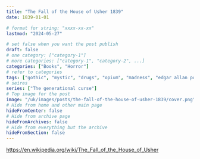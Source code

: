 ```yaml
---
title: "The Fall of the House of Usher 1839"
date: 1839-01-01

# format for string: "xxxx-xx-xx"
lastmod: "2024-05-27"

# set false when you want the post publish
draft: false
# one category: ["category-1"]
# more categories: ["category-1", "category-2", ...]
categories: ["Books", "Horror"]
# refer to categories
tags: ["gothic", "mystic", "drugs", "opium", "madness", "edgar allan poe"]
# seires
series: ["The generational curse"]
# Top image for the post
image: "/uk/images/posts/the-fall-of-the-house-of-usher-1839/cover.png"
# Hide from home and other main page
hideFromCenter: false
# Hide from archive page
hideFromArchives: false
# Hide from everything but the archive
hideFromSection: false
---
```

https://en.wikipedia.org/wiki/The_Fall_of_the_House_of_Usher
<!--more-->